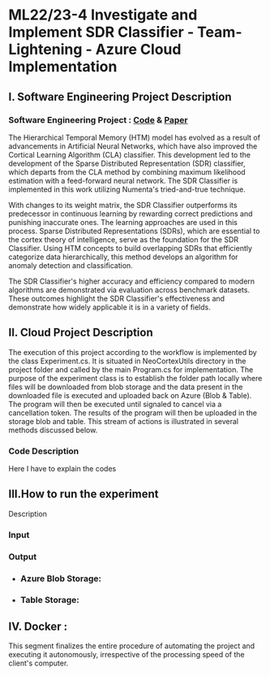 # ML22/23-4 Investigate and Implement SDR Classifier - Team-Lightening - Azure Cloud Implementation

## I. Software Engineering Project Description

### Software Engineering Project : [Code](https://github.com/Sonam-22/neocortexapi/tree/team-lightening/source/MySEProject) & [Paper](https://github.com/Sonam-22/neocortexapi/blob/team-lightening/source/MySEProject/Documentation/SDR-Classifier.pdf)

The Hierarchical Temporal Memory (HTM) model has evolved as a result of advancements in Artificial Neural Networks, which have also improved the Cortical Learning Algorithm (CLA) classifier. This development led to the development of the Sparse Distributed Representation (SDR) classifier, which departs from the CLA method by combining maximum likelihood estimation with a feed-forward neural network. The SDR Classifier is implemented in this work utilizing Numenta's tried-and-true technique.

With changes to its weight matrix, the SDR Classifier outperforms its predecessor in continuous learning by rewarding correct predictions and punishing inaccurate ones. The learning approaches are used in this process. Sparse Distributed Representations (SDRs), which are essential to the cortex theory of intelligence, serve as the foundation for the SDR Classifier. Using HTM concepts to build overlapping SDRs that efficiently categorize data hierarchically, this method develops an algorithm for anomaly detection and classification.

The SDR Classifier's higher accuracy and efficiency compared to modern algorithms are demonstrated via evaluation across benchmark datasets. These outcomes highlight the SDR Classifier's effectiveness and demonstrate how widely applicable it is in a variety of fields.




## II. Cloud Project Description

The execution of this project according to the workflow is implemented by the class Experiment.cs. It is situated in NeoCortexUtils directory in the project folder and called by the main Program.cs for implementation. The purpose of the experiment class is to establish the folder path locally where files will be downloaded from blob storage and the data present in the downloaded file is executed and uploaded back on Azure (Blob & Table). The program will then be executed until signaled to cancel via a cancellation token. The results of the program will then be uploaded in the storage blob and table. This stream of actions is illustrated in several methods discussed below.

### Code Description
Here I have to explain the codes


## III.How to run the experiment
Description 

### Input


### Output
* ### Azure Blob Storage:

* ### Table Storage:



## IV. Docker :
This segment finalizes the entire procedure of automating the project and executing it autonomously, irrespective of the processing speed of the client's computer.

